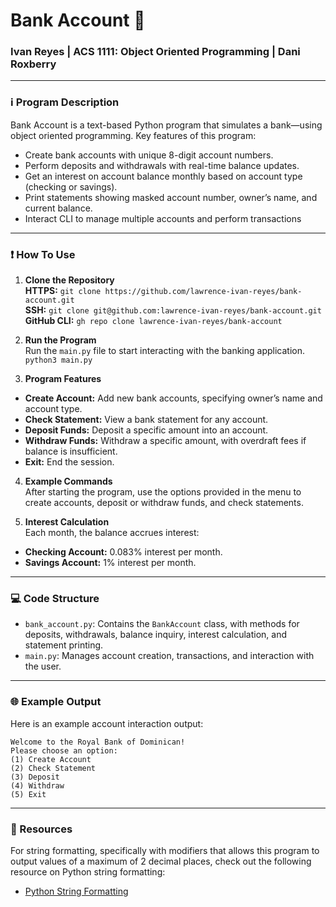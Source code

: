 # Bank Account 🏦
### Ivan Reyes | ACS 1111: Object Oriented Programming | Dani Roxberry 

---

### ℹ️ Program Description
Bank Account is a text-based Python program that simulates a bank—using object oriented programming. Key features of this program:
- Create bank accounts with unique 8-digit account numbers. 
- Perform deposits and withdrawals with real-time balance updates.
- Get an interest on account balance monthly based on account type (checking or savings).
- Print statements showing masked account number, owner’s name, and current balance.
- Interact CLI to manage multiple accounts and perform transactions

---

### ❗️ How To Use
1. **Clone the Repository**  
**HTTPS:** `git clone https://github.com/lawrence-ivan-reyes/bank-account.git`  
**SSH:** `git clone git@github.com:lawrence-ivan-reyes/bank-account.git`  
**GitHub CLI:** `gh repo clone lawrence-ivan-reyes/bank-account`  

2. **Run the Program**  
Run the `main.py` file to start interacting with the banking application.  
`python3 main.py`

3. **Program Features**  
- **Create Account:** Add new bank accounts, specifying owner’s name and account type.
- **Check Statement:** View a bank statement for any account.
- **Deposit Funds:** Deposit a specific amount into an account.
- **Withdraw Funds:** Withdraw a specific amount, with overdraft fees if balance is insufficient.
- **Exit:** End the session.

4. **Example Commands**   
After starting the program, use the options provided in the menu to create accounts, deposit or withdraw funds, and check statements.

5. **Interest Calculation**  
Each month, the balance accrues interest:
- **Checking Account:** 0.083% interest per month.
- **Savings Account:** 1% interest per month.

---

### 💻 Code Structure
- `bank_account.py`: Contains the `BankAccount` class, with methods for deposits, withdrawals, balance inquiry, interest calculation, and statement printing.
- `main.py`: Manages account creation, transactions, and interaction with the user.

---

### 🌐 Example Output
Here is an example account interaction output:

`Welcome to the Royal Bank of Dominican!`  
`Please choose an option:`  
`(1) Create Account`  
`(2) Check Statement`  
`(3) Deposit`  
`(4) Withdraw`  
`(5) Exit`  

---

### 📘 Resources
For string formatting, specifically with modifiers that allows this program to output values of a maximum of 2 decimal places, check out the following resource on Python string formatting:
- [Python String Formatting](https://www.w3schools.com/python/python_string_formatting.asp)